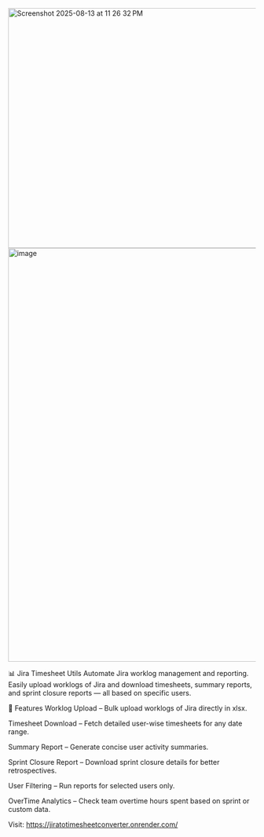 <img width="1347" height="489" alt="Screenshot 2025-08-13 at 11 26 32 PM" src="https://github.com/user-attachments/assets/a6ca8e0f-a876-4141-a3bc-e467c6b6b8d9" />

<img width="1297" height="843" alt="image" src="https://github.com/user-attachments/assets/cdcd42b3-455a-46b4-ba30-3a9331e792a1" />

📊 Jira Timesheet Utils
Automate Jira worklog management and reporting.
Easily upload worklogs of Jira and download timesheets, summary reports, and sprint closure reports — all based on specific users.

🚀 Features
Worklog Upload – Bulk upload worklogs of Jira directly in xlsx.

Timesheet Download – Fetch detailed user-wise timesheets for any date range.

Summary Report – Generate concise user activity summaries.

Sprint Closure Report – Download sprint closure details for better retrospectives.

User Filtering – Run reports for selected users only.

OverTime Analytics – Check team overtime hours spent based on sprint or custom data.

Visit: https://jiratotimesheetconverter.onrender.com/
